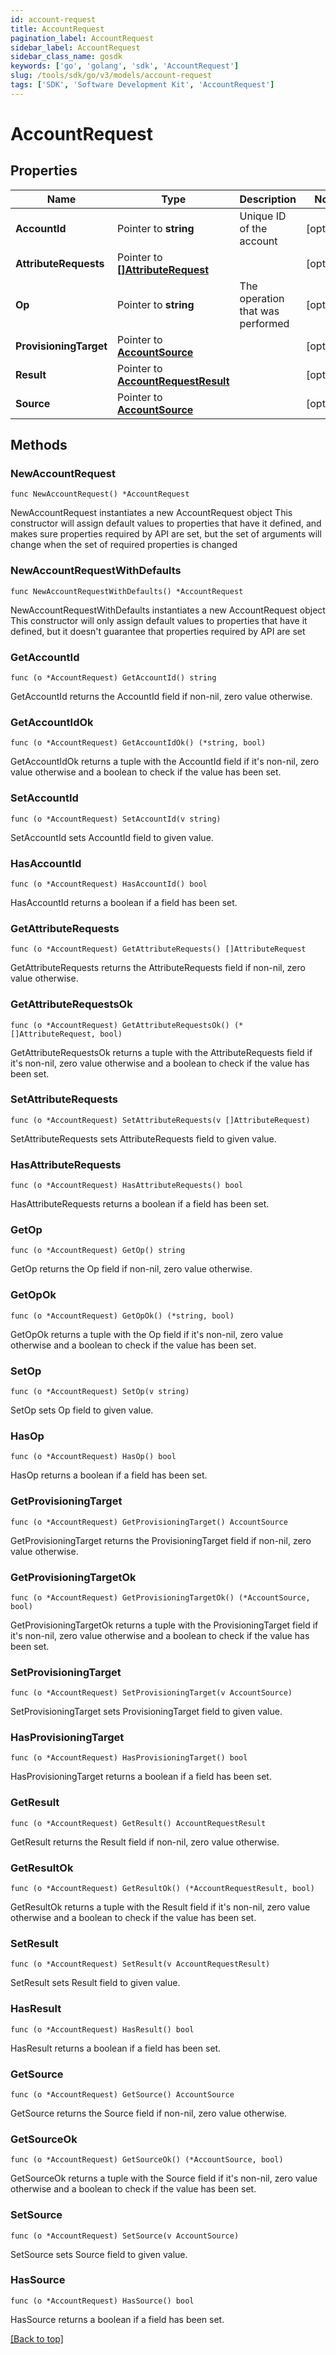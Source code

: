 ```yaml
---
id: account-request
title: AccountRequest
pagination_label: AccountRequest
sidebar_label: AccountRequest
sidebar_class_name: gosdk
keywords: ['go', 'golang', 'sdk', 'AccountRequest'] 
slug: /tools/sdk/go/v3/models/account-request
tags: ['SDK', 'Software Development Kit', 'AccountRequest']
---
```


# AccountRequest

## Properties

Name | Type | Description | Notes
------------ | ------------- | ------------- | -------------
**AccountId** | Pointer to **string** | Unique ID of the account | [optional] 
**AttributeRequests** | Pointer to [**[]AttributeRequest**](AttributeRequest) |  | [optional] 
**Op** | Pointer to **string** | The operation that was performed | [optional] 
**ProvisioningTarget** | Pointer to [**AccountSource**](AccountSource) |  | [optional] 
**Result** | Pointer to [**AccountRequestResult**](AccountRequestResult) |  | [optional] 
**Source** | Pointer to [**AccountSource**](AccountSource) |  | [optional] 

## Methods

### NewAccountRequest

`func NewAccountRequest() *AccountRequest`

NewAccountRequest instantiates a new AccountRequest object
This constructor will assign default values to properties that have it defined,
and makes sure properties required by API are set, but the set of arguments
will change when the set of required properties is changed

### NewAccountRequestWithDefaults

`func NewAccountRequestWithDefaults() *AccountRequest`

NewAccountRequestWithDefaults instantiates a new AccountRequest object
This constructor will only assign default values to properties that have it defined,
but it doesn't guarantee that properties required by API are set

### GetAccountId

`func (o *AccountRequest) GetAccountId() string`

GetAccountId returns the AccountId field if non-nil, zero value otherwise.

### GetAccountIdOk

`func (o *AccountRequest) GetAccountIdOk() (*string, bool)`

GetAccountIdOk returns a tuple with the AccountId field if it's non-nil, zero value otherwise
and a boolean to check if the value has been set.

### SetAccountId

`func (o *AccountRequest) SetAccountId(v string)`

SetAccountId sets AccountId field to given value.

### HasAccountId

`func (o *AccountRequest) HasAccountId() bool`

HasAccountId returns a boolean if a field has been set.

### GetAttributeRequests

`func (o *AccountRequest) GetAttributeRequests() []AttributeRequest`

GetAttributeRequests returns the AttributeRequests field if non-nil, zero value otherwise.

### GetAttributeRequestsOk

`func (o *AccountRequest) GetAttributeRequestsOk() (*[]AttributeRequest, bool)`

GetAttributeRequestsOk returns a tuple with the AttributeRequests field if it's non-nil, zero value otherwise
and a boolean to check if the value has been set.

### SetAttributeRequests

`func (o *AccountRequest) SetAttributeRequests(v []AttributeRequest)`

SetAttributeRequests sets AttributeRequests field to given value.

### HasAttributeRequests

`func (o *AccountRequest) HasAttributeRequests() bool`

HasAttributeRequests returns a boolean if a field has been set.

### GetOp

`func (o *AccountRequest) GetOp() string`

GetOp returns the Op field if non-nil, zero value otherwise.

### GetOpOk

`func (o *AccountRequest) GetOpOk() (*string, bool)`

GetOpOk returns a tuple with the Op field if it's non-nil, zero value otherwise
and a boolean to check if the value has been set.

### SetOp

`func (o *AccountRequest) SetOp(v string)`

SetOp sets Op field to given value.

### HasOp

`func (o *AccountRequest) HasOp() bool`

HasOp returns a boolean if a field has been set.

### GetProvisioningTarget

`func (o *AccountRequest) GetProvisioningTarget() AccountSource`

GetProvisioningTarget returns the ProvisioningTarget field if non-nil, zero value otherwise.

### GetProvisioningTargetOk

`func (o *AccountRequest) GetProvisioningTargetOk() (*AccountSource, bool)`

GetProvisioningTargetOk returns a tuple with the ProvisioningTarget field if it's non-nil, zero value otherwise
and a boolean to check if the value has been set.

### SetProvisioningTarget

`func (o *AccountRequest) SetProvisioningTarget(v AccountSource)`

SetProvisioningTarget sets ProvisioningTarget field to given value.

### HasProvisioningTarget

`func (o *AccountRequest) HasProvisioningTarget() bool`

HasProvisioningTarget returns a boolean if a field has been set.

### GetResult

`func (o *AccountRequest) GetResult() AccountRequestResult`

GetResult returns the Result field if non-nil, zero value otherwise.

### GetResultOk

`func (o *AccountRequest) GetResultOk() (*AccountRequestResult, bool)`

GetResultOk returns a tuple with the Result field if it's non-nil, zero value otherwise
and a boolean to check if the value has been set.

### SetResult

`func (o *AccountRequest) SetResult(v AccountRequestResult)`

SetResult sets Result field to given value.

### HasResult

`func (o *AccountRequest) HasResult() bool`

HasResult returns a boolean if a field has been set.

### GetSource

`func (o *AccountRequest) GetSource() AccountSource`

GetSource returns the Source field if non-nil, zero value otherwise.

### GetSourceOk

`func (o *AccountRequest) GetSourceOk() (*AccountSource, bool)`

GetSourceOk returns a tuple with the Source field if it's non-nil, zero value otherwise
and a boolean to check if the value has been set.

### SetSource

`func (o *AccountRequest) SetSource(v AccountSource)`

SetSource sets Source field to given value.

### HasSource

`func (o *AccountRequest) HasSource() bool`

HasSource returns a boolean if a field has been set.


[[Back to top]](#) 


